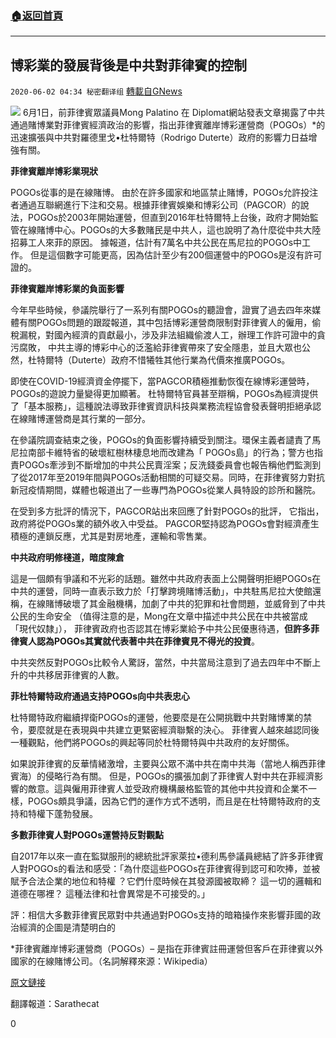 ###  [:house:返回首頁](https://github.com/ourhimalayas/txt)
---

## 博彩業的發展背後是中共對菲律賓的控制
`2020-06-02 04:34 秘密翻译组` [轉載自GNews](https://gnews.org/zh-hant/220451/)

![](https://s3.amazonaws.com/gnews-media-offload/wp-content/uploads/2020/06/02042644/1-8.png)
6月1日，前菲律賓眾議員Mong Palatino 在 Diplomat網站發表文章揭露了中共通過賭博業對菲律賓經濟政治的影響，指出菲律賓離岸博彩運營商（POGOs）\*的迅速擴張與中共對羅德里戈•杜特爾特（Rodrigo Duterte）政府的影響力日益增強有關。

**菲律賓離岸博彩業現狀**

POGOs從事的是在線賭博。 由於在許多國家和地區禁止賭博，POGOs允許投注者通過互聯網進行下注和交易。根據菲律賓娛樂和博彩公司（PAGCOR）的說法，POGOs於2003年開始運營，但直到2016年杜特爾特上台後，政府才開始監管在線賭博中心。POGOs的大多數賭民是中共人，這也說明了為什麼從中共大陸招募工人來菲的原因。 據報道，估計有7萬名中共公民在馬尼拉的POGOs中工作。 但是這個數字可能更高，因為估計至少有200個運營中的POGOs是沒有許可證的。

**菲律賓離岸博彩業的負面影響**

今年早些時候，參議院舉行了一系列有關POGOs的聽證會，證實了過去四年來媒體有關POGOs問題的跟蹤報道，其中包括博彩運營商限制對菲律賓人的僱用，偷稅漏稅，對國內經濟的貢獻最小，涉及非法組織偷渡人工，辦理工作許可證中的貪污腐敗， 中共主導的博彩中心的泛濫給菲律賓帶來了安全隱患，並且大眾也公然，杜特爾特（Duterte）政府不惜犧牲其他行業為代價來推廣POGOs。

即使在COVID-19經濟資金停擺下，當PAGCOR積極推動恢復在線博彩運營時，POGOs的遊說力量變得更加顯著。 杜特爾特官員甚至辯稱，POGOs為經濟提供了「基本服務」，這種說法導致菲律賓資訊科技與業務流程協會發表聲明拒絕承認在線賭博運營商是其行業的一部分。

在參議院調查結束之後，POGOs的負面影響持續受到關注。環保主義者譴責了馬尼拉南部卡維特省的破壞紅樹林棲息地而改建為「 POGOs島」的行為；警方也指責POGOs牽涉到不斷增加的中共公民賣淫案；反洗錢委員會也報告稱他們監測到了從2017年至2019年間與POGOs活動相關的可疑交易。同時，在菲律賓努力對抗新冠疫情期間，媒體也報道出了一些專門為POGOs從業人員特設的診所和醫院。

在受到多方批評的情況下，PAGCOR站出來回應了針對POGOs的批評， 它指出，政府將從POGOs業的額外收入中受益。 PAGCOR堅持認為POGOs會對經濟產生積極的連鎖反應，尤其是對房地產，運輸和零售業。

**中共政府明修棧道，暗度陳倉**

這是一個頗有爭議和不光彩的話題。雖然中共政府表面上公開聲明拒絕POGOs在中共的運營，同時一直表示致力於「打擊跨境賭博活動」，中共駐馬尼拉大使館還稱，在線賭博破壞了其金融機構，加劇了中共的犯罪和社會問題，並威脅到了中共公民的生命安全 （值得注意的是，Mong在文章中描述中共公民在中共被當成 「現代奴隸」）， 菲律賓政府也否認其在博彩業給予中共公民優惠待遇，**但許多菲律賓人認為POGOs其實就代表著中共在菲律賓見不得光的投資**。

中共突然反對POGOs比較令人驚訝，當然，中共當局注意到了過去四年中不斷上升的中共移居菲律賓的人數。

**菲杜特爾特政府通過支持POGOs向中共表忠心**

杜特爾特政府繼續捍衛POGOs的運營，他要麼是在公開挑戰中共對賭博業的禁令，要麼就是在表現與中共建立更緊密經濟聯繫的決心。 菲律賓人越來越認同後一種觀點，他們將POGOs的興起等同於杜特爾特與中共政府的友好關係。

如果說菲律賓的反華情緒激增，主要與公眾不滿中共在南中共海（當地人稱西菲律賓海）的侵略行為有關。 但是，POGOs的擴張加劇了菲律賓人對中共在菲經濟影響的敵意。這與僱用菲律賓人並受政府機構嚴格監管的其他中共投資和企業不一樣，POGOs頗具爭議，因為它們的運作方式不透明，而且是在杜特爾特政府的支持和特權下蓬勃發展。

**多數菲律賓人對POGOs運營持反對觀點**

自2017年以來一直在監獄服刑的總統批評家萊拉•德利馬參議員總結了許多菲律賓人對POGOs的看法和感受：「為什麼這些POGOs在菲律賓得到認可和吹捧，並被賦予合法企業的地位和特權 ？它們什麼時候在其發源國被取締？ 這一切的邏輯和道德在哪裡？ 這種法律和社會異常是不可接受的。」

評：相信大多數菲律賓民眾對中共通過對POGOs支持的暗箱操作來影響菲國的政治經濟的企圖是清楚明白的

\*菲律賓離岸博彩運營商（POGOs）– 是指在菲律賓註冊運營但客戶在菲律賓以外國家的在線賭博公司。（名詞解釋來源：Wikipedia）

[原文鏈接](https://thediplomat.com/2020/06/chinas-clandestine-gamble-in-the-philippines/)

翻譯報道：Sarathecat



0
